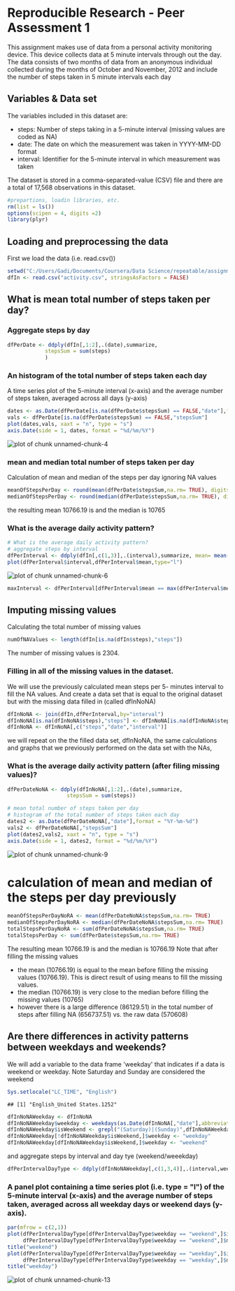 Reproducible Research - Peer Assessment 1
========================================================

This assignment makes use of data from a personal activity monitoring device. This device collects data at 5 minute intervals through out the day. The data consists of two months of data from an anonymous individual collected during the months of October and November, 2012 and include the number of steps taken in 5 minute intervals each day

Variables & Data set
------------

The variables included in this dataset are:  
- steps: Number of steps taking in a 5-minute interval (missing values are coded as NA)  
- date: The date on which the measurement was taken in YYYY-MM-DD format  
- interval: Identifier for the 5-minute interval in which measurement was taken 

The dataset is stored in a comma-separated-value (CSV) file and there are a total of 17,568 observations in this dataset.


```r
#prepartions, loadin libraries, etc.
rm(list = ls())
options(scipen = 4, digits =2)
library(plyr)
```

Loading and preprocessing the data
----------------------------------

First we load the data (i.e. read.csv())


```r
setwd("C:/Users/Gadi/Documents/Coursera/Data Science/repeatable/assignment 2")
dfIn <- read.csv("activity.csv", stringsAsFactors = FALSE)
```

What is mean total number of steps taken per day?
-------------------------------------------------

### Aggregate steps by day


```r
dfPerDate <- ddply(dfIn[,1:2],.(date),summarize, 
            stepsSum = sum(steps) 
            )
```

### An histogram of the total number of steps taken each day

A time series plot  of the 5-minute interval (x-axis) and the average number of steps taken, averaged across all days (y-axis)


```r
dates <- as.Date(dfPerDate[is.na(dfPerDate$stepsSum) == FALSE,"date"],format = "%Y-%m-%d")
vals <- dfPerDate[is.na(dfPerDate$stepsSum) == FALSE,"stepsSum"]
plot(dates,vals, xaxt = "n", type = "s")
axis.Date(side = 1, dates, format = "%d/%m/%Y")
```

![plot of chunk unnamed-chunk-4](figure/unnamed-chunk-4.png) 

### mean and median total number of steps taken per day

Calculation of mean and median of the steps per day ignoring NA values


```r
meanOfStepsPerDay <- round(mean(dfPerDate$stepsSum,na.rm= TRUE), digits = 2)
medianOfStepsPerDay <- round(median(dfPerDate$stepsSum,na.rm= TRUE), digits = 2)
```
the resulting mean 10766.19 is  and the median is 10765

### What is the average daily activity pattern?


```r
# What is the average daily activity pattern? 
# aggregate steps by interval
dfPerInterval <- ddply(dfIn[,c(1,3)],.(interval),summarize, mean= mean(steps,na.rm = TRUE),sum= sum(steps,na.rm = TRUE))
plot(dfPerInterval$interval,dfPerInterval$mean,type="l")
```

![plot of chunk unnamed-chunk-6](figure/unnamed-chunk-6.png) 

```r
maxInterval <- dfPerInterval[dfPerInterval$mean == max(dfPerInterval$mean,na.rm = TRUE),  "interval"]
```
Imputing missing values
------------------------

Calculating the total number of missing values


```r
numOfNAValues <- length(dfIn[is.na(dfIn$steps),"steps"])
```


The number of missing values is 2304.  

### Filling in all of the missing values in the dataset.

We will use the previously calculated mean steps per 5- minutes interval to fill the NA values.
And create a data set that is equal to the original dataset but with the missing data filled in (called dfInNoNA)  



```r
dfInNoNA <- join(dfIn,dfPerInterval,by="interval")
dfInNoNA[is.na(dfInNoNA$steps),"steps"] <- dfInNoNA[is.na(dfInNoNA$steps),"mean"]
dfInNoNA <- dfInNoNA[,c("steps","date","interval")]
```


we will repeat on the the filled data set, dfInNoNA, the same calculations and graphs that we previously performed on the data set with the NAs,

### What is the average daily activity pattern (after filing missing values)?


```r
dfPerDateNoNA <- ddply(dfInNoNA[,1:2],.(date),summarize, 
                   stepsSum = sum(steps))

# mean total number of steps taken per day
# histogram of the total number of steps taken each day
dates2 <- as.Date(dfPerDateNoNA[,"date"],format = "%Y-%m-%d")
vals2 <- dfPerDateNoNA[,"stepsSum"]
plot(dates2,vals2, xaxt = "n", type = "s")
axis.Date(side = 1, dates2, format = "%d/%m/%Y")
```

![plot of chunk unnamed-chunk-9](figure/unnamed-chunk-9.png) 


# calculation of mean and median of the steps per day previously 

```r
meanOfStepsPerDayNoRA <- mean(dfPerDateNoNA$stepsSum,na.rm= TRUE)
medianOfStepsPerDayNoRA <- median(dfPerDateNoNA$stepsSum,na.rm= TRUE)
totalStepsPerDayNoRA <- sum(dfPerDateNoNA$stepsSum,na.rm= TRUE)
totalStepsPerDay <- sum(dfPerDate$stepsSum,na.rm= TRUE)
```

The resulting mean 10766.19 is  and the median is 10766.19
Note that  after filling the missing values 
- the mean (10766.19) is equal to the mean before filling the missing values (10766.19). This is direct result of using means to fill the missing values. 
- the median (10766.19) is very close to the median before filling the missing values (10765)
- however there is a large difference (86129.51) in the total number of steps after filling NA (656737.51) vs. the raw data (570608)

Are there differences in activity patterns between weekdays and weekends?
--------------------------------------------------

We will  add a variable to the data frame  'weekday' that indicates if a data is weekend or weekday. Note Saturday and Sunday are considered the weekend


```r
Sys.setlocale("LC_TIME", "English")
```

```
## [1] "English_United States.1252"
```

```r
dfInNoNAWeekday <- dfInNoNA
dfInNoNAWeekday$weekday <- weekdays(as.Date(dfInNoNA[,"date"],abbreviate=TRUE))
dfInNoNAWeekday$isWeekend <- grepl("(Saturday)|(Sunday)",dfInNoNAWeekday$weekday)
dfInNoNAWeekday[!dfInNoNAWeekday$isWeekend,]$weekday <- "weekday" 
dfInNoNAWeekday[dfInNoNAWeekday$isWeekend,]$weekday <- "weekend"
```

and aggregate steps by interval and day tye (weekend/weeekday)


```r
dfPerIntervalDayType <- ddply(dfInNoNAWeekday[,c(1,3,4)],.(interval,weekday),summarize, mean= mean(steps,na.rm = TRUE),sum= sum(steps,na.rm = TRUE))
```

### A panel plot containing a time series plot (i.e. type = "l") of the 5-minute interval (x-axis) and the average number of steps taken, averaged across all weekday days or weekend days (y-axis).


```r
par(mfrow = c(2,1))
plot(dfPerIntervalDayType[dfPerIntervalDayType$weekday == "weekend",]$interval,
     dfPerIntervalDayType[dfPerIntervalDayType$weekday == "weekend",]$mean,type="l",xaxt = "n", xlab ="", ylab="")
title("weekend")
plot(dfPerIntervalDayType[dfPerIntervalDayType$weekday == "weekday",]$interval,
     dfPerIntervalDayType[dfPerIntervalDayType$weekday == "weekday",]$mean,type="l",xlab="interval", ylab="mum of steps")
title("weekday")
```

![plot of chunk unnamed-chunk-13](figure/unnamed-chunk-13.png) 


